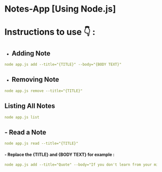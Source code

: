# Notes-App [Using Node.js]

# Instructions to use 👇 :

- ## Adding Note

``` yaml
node app.js add --title="{TITLE}" --body="{BODY TEXT}"
```
- ## Removing Note
``` yaml
node app.js remove --title="{TITLE}"
```

## Listing All Notes
``` yaml
node app.js list
```

## - Read a Note
``` yaml
node app.js read --title="{TITLE}"
```

#### - Replace the {TITLE} and {BODY TEXT} for example : 
``` yaml 
node app.js add --title="Quote" --body="If you don't learn from your mistakes, then they become regrets." 
```
